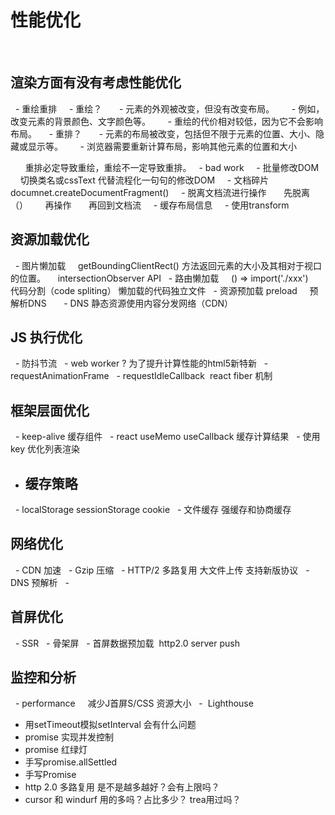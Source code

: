 # 性能优化
  
## 渲染方面有没有考虑性能优化
  - 重绘重排
    - 重绘？
      - 元素的外观被改变，但没有改变布局。
      - 例如，改变元素的背景颜色、文字颜色等。
      - 重绘的代价相对较低，因为它不会影响布局。
    - 重排？
      - 元素的布局被改变，包括但不限于元素的位置、大小、隐藏或显示等。
      - 浏览器需要重新计算布局，影响其他元素的位置和大小

      重排必定导致重绘，重绘不一定导致重排。
  - bad work
    - 批量修改DOM
      切换类名或cssText 代替流程化一句句的修改DOM
    - 文档碎片
      documnet.createDocumentFragment()
    - 脱离文档流进行操作
      先脱离（）
      再操作
      再回到文档流
    - 缓存布局信息
    - 使用transform

## 资源加载优化
  - 图片懒加载
    getBoundingClientRect() 方法返回元素的大小及其相对于视口的位置。
    intersectionObserver API
  - 路由懒加载
    () => import('./xxx')
    代码分割（code spliting） 懒加载的代码独立文件
  - 资源预加载 preload
    预解析DNS
    <link rel="dns-prefetch" href="//mo.m.taobao.com">
  - DNS 静态资源使用内容分发网络（CDN）
   

## JS 执行优化
  - 防抖节流
  - web worker ? 为了提升计算性能的html5新特新
  - requestAnimationFrame 
  - requestIdleCallback  react fiber 机制
  

## 框架层面优化
  - keep-alive 缓存组件
  - react useMemo useCallback 缓存计算结果
  - 使用key 优化列表渲染
  

- ## 缓存策略
  - localStorage sessionStorage cookie
  - 文件缓存 强缓存和协商缓存

## 网络优化
  - CDN 加速
  - Gzip 压缩
  - HTTP/2 多路复用 大文件上传 支持新版协议
  - DNS 预解析
  - 

## 首屏优化
  - SSR
  - 骨架屏
  - 首屏数据预加载  http2.0 server push
  
## 监控和分析
  - performance
    减少J首屏S/CSS 资源大小
  -  Lighthouse
  
- 用setTimeout模拟setInterval 会有什么问题
- promise 实现并发控制
- promise 红绿灯
- 手写promise.allSettled
- 手写Promise
- http 2.0 多路复用 是不是越多越好？会有上限吗？
- cursor 和 windurf 用的多吗？占比多少？ trea用过吗？








   